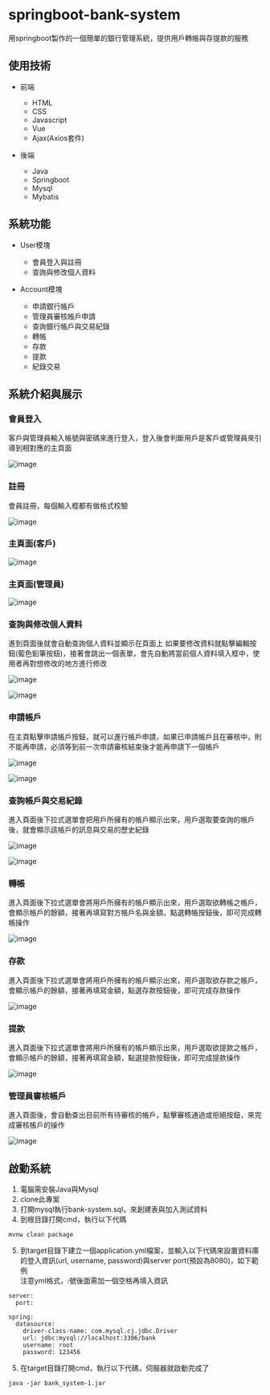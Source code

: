 # springboot-bank-system
用springboot製作的一個簡單的銀行管理系統，提供用戶轉帳與存提款的服務

## 使用技術
* 前端
  - HTML
  - CSS
  - Javascript
  - Vue
  - Ajax(Axios套件)

* 後端 
  - Java 
  - Springboot
  - Mysql
  - Mybatis

## 系統功能
* User模塊
  - 會員登入與註冊
  - 查詢與修改個人資料

* Account模塊
  - 申請銀行帳戶
  - 管理員審核帳戶申請
  - 查詢銀行帳戶與交易紀錄
  - 轉帳
  - 存款
  - 提款
  - 紀錄交易

## 系統介紹與展示

### 會員登入
客戶與管理員輸入帳號與密碼來進行登入，登入後會判斷用戶是客戶或管理員來引導到相對應的主頁面

![image](https://github.com/tonyaszx11/springboot-bank-system/blob/master/img/login.png)

### 註冊
會員註冊，每個輸入框都有做格式校驗

![image](https://github.com/tonyaszx11/springboot-bank-system/blob/master/img/register.png)

### 主頁面(客戶)

![image](https://github.com/tonyaszx11/springboot-bank-system/blob/master/img/main.png)

### 主頁面(管理員)

![image](https://github.com/tonyaszx11/springboot-bank-system/blob/master/img/adminMain.png)

### 查詢與修改個人資料
進到頁面後就會自動查詢個人資料並顯示在頁面上
如果要修改資料就點擊編輯按鈕(藍色鉛筆按鈕)，接著會跳出一個表單，會先自動將當前個人資料填入框中，使用者再對想修改的地方進行修改

![image](https://github.com/tonyaszx11/springboot-bank-system/blob/master/img/userInfo.png)

![image](https://github.com/tonyaszx11/springboot-bank-system/blob/master/img/updateUserInfo.png)

### 申請帳戶
在主頁點擊申請帳戶按鈕，就可以進行帳戶申請，如果已申請帳戶且在審核中，則不能再申請，必須等到前一次申請審核結束後才能再申請下一個帳戶

![image](https://github.com/tonyaszx11/springboot-bank-system/blob/master/img/applyAccountSuccess.png)

![image](https://github.com/tonyaszx11/springboot-bank-system/blob/master/img/applyAccountFail.png)

### 查詢帳戶與交易紀錄
進入頁面後下拉式選單會把用戶所擁有的帳戶顯示出來，用戶選取要查詢的帳戶後，就會顯示該帳戶的訊息與交易的歷史紀錄

![image](https://github.com/tonyaszx11/springboot-bank-system/blob/master/img/accountInfo1.png)

![image](https://github.com/tonyaszx11/springboot-bank-system/blob/master/img/accountInfo2.png)

### 轉帳
進入頁面後下拉式選單會將用戶所擁有的帳戶顯示出來，用戶選取欲轉帳之帳戶，會顯示帳戶的餘額，接著再填寫對方帳戶名與金額，點選轉帳按鈕後，即可完成轉帳操作

![image](https://github.com/tonyaszx11/springboot-bank-system/blob/master/img/transfer.png)


### 存款
進入頁面後下拉式選單會將用戶所擁有的帳戶顯示出來，用戶選取欲存款之帳戶，會顯示帳戶的餘額，接著再填寫金額，點選存款按鈕後，即可完成存款操作

![image](https://github.com/tonyaszx11/springboot-bank-system/blob/master/img/deposit.png)


### 提款
進入頁面後下拉式選單會將用戶所擁有的帳戶顯示出來，用戶選取欲提款之帳戶，會顯示帳戶的餘額，接著再填寫金額，點選提款按鈕後，即可完成提款操作

![image](https://github.com/tonyaszx11/springboot-bank-system/blob/master/img/withdraw.png)


### 管理員審核帳戶
進入頁面後，會自動查出目前所有待審核的帳戶，點擊審核通過或拒絕按鈕，來完成審核帳戶的操作

![image](https://github.com/tonyaszx11/springboot-bank-system/blob/master/img/reviewAccount.png)

## 啟動系統
1. 電腦需安裝Java與Mysql
2. clone此專案
3. 打開mysql執行bank-system.sql，來創建表與加入測試資料
4. 到根目錄打開cmd，執行以下代碼
```
mvnw clean package
```
5. 到target目錄下建立一個application.yml檔案，並輸入以下代碼來設置資料庫的登入資訊(url, username, password)與server port(預設為8080)，如下範例  
注意yml格式，:號後面需加一個空格再填入資訊
```
server:
  port: 

spring:
  datasource:
    driver-class-name: com.mysql.cj.jdbc.Driver
    url: jdbc:mysql://localhost:3306/bank
    username: root
    password: 123456
```
5. 在target目錄打開cmd，執行以下代碼，伺服器就啟動完成了
```
java -jar bank_system-1.jar
```
  

